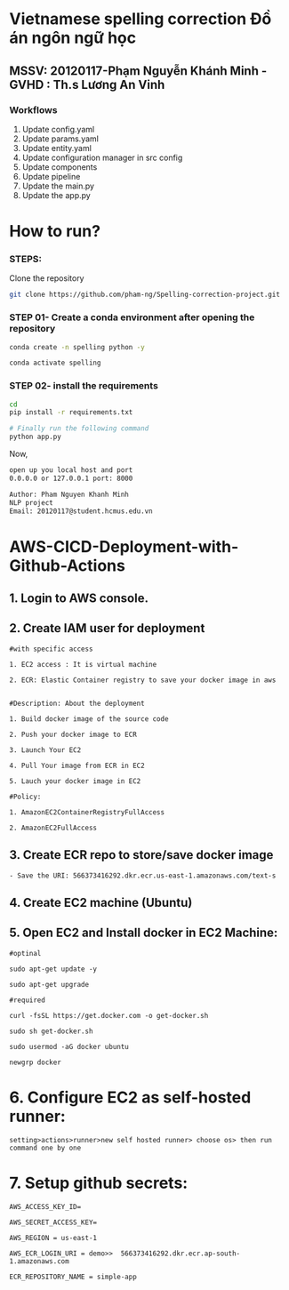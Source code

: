 # Vietnamese spelling correction Đồ án ngôn ngữ học 
## MSSV: 20120117-Phạm Nguyễn Khánh Minh - GVHD : Th.s Lương An Vinh

### Workflows

1. Update config.yaml
2. Update params.yaml
3. Update entity.yaml
4. Update configuration manager in src config
5. Update components
6. Update pipeline
7. Update the main.py
8. Update the app.py



# How to run?
### STEPS:

Clone the repository

```bash
git clone https://github.com/pham-ng/Spelling-correction-project.git
```
### STEP 01- Create a conda environment after opening the repository

```bash
conda create -n spelling python -y
```

```bash
conda activate spelling
```


### STEP 02- install the requirements
```bash
cd 
pip install -r requirements.txt
```


```bash
# Finally run the following command
python app.py
```

Now,
```bash
open up you local host and port
0.0.0.0 or 127.0.0.1 port: 8000
```


```bash
Author: Pham Nguyen Khanh Minh
NLP project
Email: 20120117@student.hcmus.edu.vn

```



# AWS-CICD-Deployment-with-Github-Actions

## 1. Login to AWS console.

## 2. Create IAM user for deployment

	#with specific access

	1. EC2 access : It is virtual machine

	2. ECR: Elastic Container registry to save your docker image in aws


	#Description: About the deployment

	1. Build docker image of the source code

	2. Push your docker image to ECR

	3. Launch Your EC2 

	4. Pull Your image from ECR in EC2

	5. Lauch your docker image in EC2

	#Policy:

	1. AmazonEC2ContainerRegistryFullAccess

	2. AmazonEC2FullAccess

	
## 3. Create ECR repo to store/save docker image
    - Save the URI: 566373416292.dkr.ecr.us-east-1.amazonaws.com/text-s

	
## 4. Create EC2 machine (Ubuntu) 

## 5. Open EC2 and Install docker in EC2 Machine:
	
	
	#optinal

	sudo apt-get update -y

	sudo apt-get upgrade
	
	#required

	curl -fsSL https://get.docker.com -o get-docker.sh

	sudo sh get-docker.sh

	sudo usermod -aG docker ubuntu

	newgrp docker
	
# 6. Configure EC2 as self-hosted runner:
    setting>actions>runner>new self hosted runner> choose os> then run command one by one


# 7. Setup github secrets:

    AWS_ACCESS_KEY_ID=

    AWS_SECRET_ACCESS_KEY=

    AWS_REGION = us-east-1

    AWS_ECR_LOGIN_URI = demo>>  566373416292.dkr.ecr.ap-south-1.amazonaws.com

    ECR_REPOSITORY_NAME = simple-app

